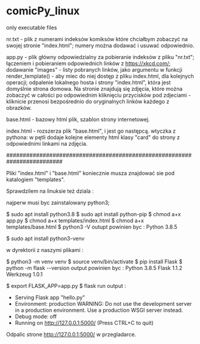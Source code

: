 # comicPy_linux
only executable files


nr.txt - plik z numerami indeksów komiksów które chciałbym zobaczyć na swojej stronie "index.html"; numery można dodawać i usuwać odpowiednio.

app.py - plik główny odpowiedzialny za pobieranie indeksów z pliku "nr.txt"; łączeniem i pobieraniem odpowiednich linków z https://xkcd.com/; dodawanie "images" - listy pobranych linków, jako argumentu w funkcji render_template() - aby miec do niej dostęp z pliku index.html, dla kolejnych operacji; odpalenie lokalnego hosta i strony "index.html", która jest domyślnie strona domowa. Na stronie znajdują się zdjęcia, które można zobaczyć w całości po odpowiednim kliknięciu przycisków pod zdjeciami - kliknicie przenosi bezpośrednio do oryginalnych linków każdego z obrazków.

base.html - bazowy html plik, szablon strony internetowej.

index.html - rozszerza plik "base.html", i jest go następcą. wtyczka z pythona: w pętli dodaje kolejne elementy html klasy "card" do strony z odpowiednimi linkami na zdjęcia.





#########################################################################

Pliki "index.html" i "base.html" koniecznie musza znajdować sie pod katalogiem "templates".

Sprawdzilem na linuksie też dziala : 

najperw musi byc zainstalowany python3;

$ sudo apt install python3.8
$ sudo apt install python-pip
$ chmod a+x app.py
$ chmod a+x templates/index.html
$ chmod a+x templates/base.html
$ python3 -V
  outupt powinien byc :
  Python 3.8.5

$ sudo apt install python3-venv

w dyrektorii z naszymi plikami :

$ python3 -m venv venv
$ source venv/bin/activate
$ pip install Flask
$ python -m flask --version
  output powinien byc :
  Python 3.8.5
  Flask 1.1.2
  Werkzeug 1.0.1

$ export FLASK_APP=app.py
$ flask run
  output : 
  * Serving Flask app "hello.py"
  * Environment: production
    WARNING: Do not use the development server in a production environment.
    Use a production WSGI server instead.
  * Debug mode: off
  * Running on http://127.0.0.1:5000/ (Press CTRL+C to quit)

Odpalic strone http://127.0.0.1:5000/ w przegladarce.
